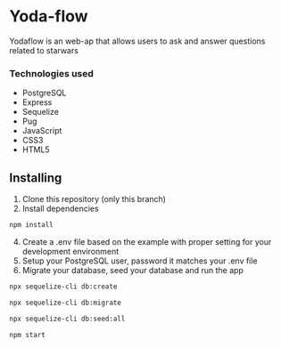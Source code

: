 # Yoda-flow

Yodaflow is an web-ap that allows users to ask and answer questions related to starwars

### Technologies used

* PostgreSQL
* Express
* Sequelize
* Pug
* JavaScript
* CSS3
* HTML5

## Installing
1. Clone this repository (only this branch)
2. Install dependencies
```bash
npm install
```
4. Create a .env file based on the example with proper setting for your development environment
5. Setup your PostgreSQL user, password it matches your .env file
7. Migrate your database, seed your database and run the app

```bash
npx sequelize-cli db:create
```

```bash
npx sequelize-cli db:migrate
```

```bash
npx sequelize-cli db:seed:all
```

```bash
npm start
```
